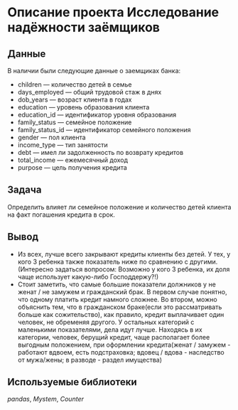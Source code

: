 # Описание проекта Исследование надёжности заёмщиков


## Данные

В наличии были следующие данные о заемщиках банка:
- children — количество детей в семье
- days_employed — общий трудовой стаж в днях
- dob_years — возраст клиента в годах
- education — уровень образования клиента
- education_id — идентификатор уровня образования
- family_status — семейное положение
- family_status_id — идентификатор семейного положения
- gender — пол клиента
- income_type — тип занятости
- debt — имел ли задолженность по возврату кредитов
- total_income — ежемесячный доход
- purpose — цель получения кредита

## Задача

Определить влияет ли семейное положение и количество детей клиента на факт погашения кредита в срок. 

## Вывод

- Из всех, лучше всего закрывают кредиты клиенты без детей. У тех, у кого 3 ребенка также показатель ниже по сравнению с другими.(Интересно задаться вопросом: Возможно у кого 3 ребенка, их доля чаще использует какую-либо Господдержу?!)
- Стоит заметить, что самые большие показатели должников у не женат / не замужем и гражданский брак. В первом случае понятно, что одному платить кредит намного сложнее. Во втором, можно объяснить тем, что в гражданском браке(если это рассматривать больше как сожительство), как правило, кредит выплачивает один человек, не обременяя другого. У остальных категорий с маленькими показателями, дела идут лучше. Находясь в их категории, человек, берущий кредит, чаще располагает более выгодным положением, при оформлении кредита(женат / замужем - работают вдвоем, есть подстраховка; вдовец / вдова - наследство от мужа/жены; в разводе - раздел имущества)

## Используемые библиотеки
*pandas*,
*Mystem*,
*Counter*

